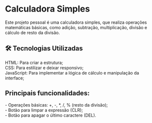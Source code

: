 # Calculadora Simples
 
Este projeto pessoal é uma calculadora simples, que realiza operações matemáticas básicas, como adição, subtração, multiplicação, divisão e cálculo de resto da divisão. 

<h2> <strong> 🛠️ Tecnologias Utilizadas</strong> </h2>
HTML: Para criar a estrutura; <br>
CSS: Para estilizar e deixar responsivo; <br>
JavaScript: Para implementar a lógica de cálculo e manipulação da interface; <br>

<h2> Principais funcionalidades: </h2>
- Operações básicas: +, -, *, /, % (resto da divisão); <br>
- Botão para limpar a expressão (CLR); <br>
- Botão para apagar o último caractere (DEL). <br>
